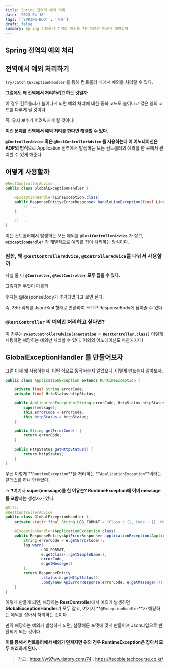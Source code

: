 ```yaml
---
title: Spring 전역의 예외 처리
date: '2023-04-16'
tags: ['SPRING-BOOT', '기술']
draft: false
summary: Spring 컨트롤러 전역의 예외를 처리하려면 어떻게 해야할까
---
```


## Spring 전역의 예외 처리

## 전역에서 예외 처리하기

`try/catch` `@ExceptionHandler` 를 통해 컨트롤러 내에서 예외를 처리할 수 있다.

**그럼에도 왜 전역에서 처리하려고 하는 것일까**

이 경우 컨트롤러가 늘어나게 되면 예외 처리에 대한 중복 코드도 늘어나고 많은 양의 코드를 다루게 될 것이다.

즉, 유지 보수가 어려워지게 될 것이다!

**이런 문제를 전역에서 예외 처리를 한다면 해결할 수 있다.**

**`@ControllerAdvice` 혹은 `@RestControllerAdvice` 를 사용하는데 이 어노테이션은 AOP의 방식**으로 Application 전역에서 발생하는 모든 컨트롤러의 예외를 한 곳에서 관리할 수 있게 해준다.

## 어떻게 사용할까

```java
@RestControllerAdvice
public class GlobalExceptionHandler {

    @ExceptionHandler(LineException.class)
    public ResponseEntity<ErrorResponse> handleLineException(final LineException error) {
        // ...
    }

    // ...
}
```

이는 컨트롤러에서 발생하는 모든 예외를 **`@RestControllerAdvice`** 가 잡고, **`@ExceptionHandler`** 가 개별적으로 예외를 잡아 처리하는 방식이다.

### 잠깐, 왜 `@RestControllerAdvice`, `@ControllerAdvice`를 나눠서 사용할까

사실 둘 다 **`@Controller`, `@RestController` 모두 잡을 수 있다.**

그렇다면 무엇이 다를까

후자는 @ResponseBody가 추가되었다고 보면 된다.

즉, 자바 객체를 Json/Xml 형태로 변환하여 HTTP ResponseBody에 담아줄 수 있다.

### `@RestController` 의 예외만 처리하고 싶다면?

이 경우는 **`@RestControllerAdvice(annotation = RestController.class)`** 이렇게 세팅하면 해당하는 예외만 처리할 수 있다. 이외의 어노테이션도 마찬가지다!

## GlobalExceptionHandler 를 만들어보자

그럼 이제 왜 사용하는지, 어떤 식으로 동작하는지 알았으니, 어떻게 만드는지 알아보자.

```java
public class ApplicationException extends RuntimeException {

    private final String errorCode;
    private final HttpStatus httpStatus;

    public ApplicationException(String errorCode, HttpStatus httpStatus, String message) {
        super(message);
        this.errorCode = errorCode;
        this.httpStatus = httpStatus;
    }

    public String getErrorCode() {
        return errorCode;
    }

    public HttpStatus getHttpStatus() {
        return httpStatus;
    }
}
```

우선 이렇게 **`RuntimeException`**을 처리하는 **`ApplicationException`**이라는 클래스를 하나 만들었다.

→ ❓여기서 **super(message)를 한 이유는? RuntimeException에 이미 message를 포함**하는 생성자가 있다.

```java
@Slf4j
@RestControllerAdvice
public class GlobalExceptionHandler {
    private static final String LOG_FORMAT = "Class : {}, Code : {}, Message : {}";

    @ExceptionHandler(ApplicationException.class)
    public ResponseEntity<ApiErrorResponse> applicationException(ApplicationException e) {
        String errorCode = e.getErrorCode();
        log.warn(
                LOG_FORMAT,
                e.getClass().getSimpleName(),
                errorCode,
                e.getMessage()
        );
        return ResponseEntity
                .status(e.getHttpStatus())
                .body(new ApiErrorResponse(errorCode, e.getMessage()));
    }
}
```

이렇게 만들게 되면, 해당하는 **RestController**에서 예외가 발생하면 **GlobalExceptionHandler**가 모두 잡고, 여기서 **`@ExceptionHandler`**가 해당하는 예외를 잡아서 처리하는 것이다.

만약 해당하는 예외가 발생하게 되면, 설정해둔 포멧에 맞게 만들어져 Json타입으로 반환되게 되는 것이다.

**이를 통해서 컨트롤러에서 예외가 던져지면 위의 경우 RuntimeException은 잡아서 모두 처리하게 된다.**

> 참고 : https://w97ww.tistory.com/74 , https://tecoble.techcourse.co.kr/
